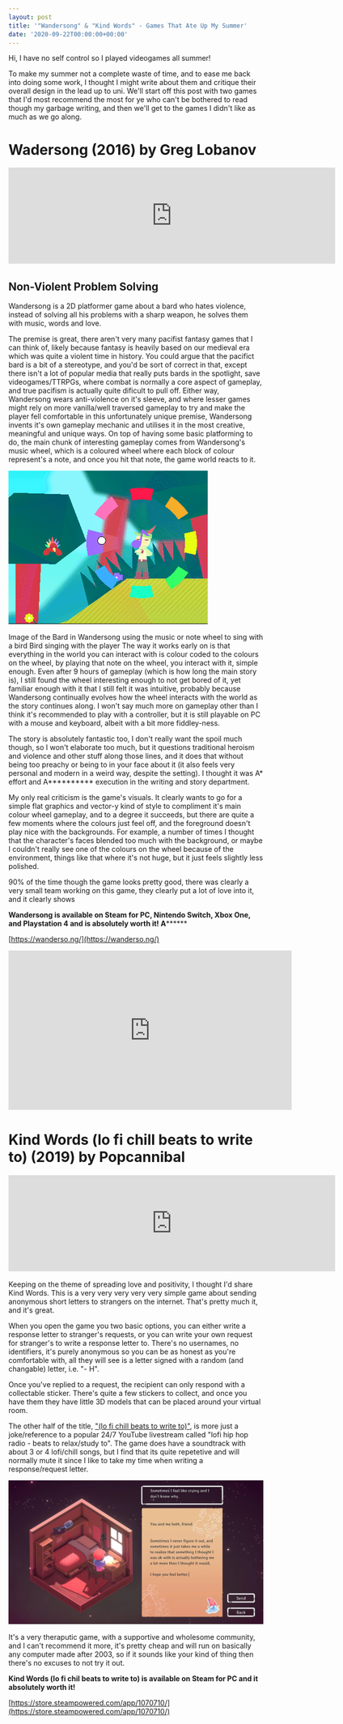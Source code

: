 ```yaml
---
layout: post
title: '"Wandersong" & "Kind Words" - Games That Ate Up My Summer'
date: '2020-09-22T00:00:00+00:00'
---
```

Hi, I have no self control so I played videogames all summer!

To make my summer not a complete waste of time, and to ease me back into doing some work, I thought I might write about them and critique their overall design in the lead up to uni. We'll start off this post with two games that I'd most recommend the most for ye who can't be bothered to read though my garbage writing, and then we'll get to the games I didn't like as much as we go along.


# Wadersong (2016) by Greg Lobanov

<iframe src="https://store.steampowered.com/widget/530320/" frameborder="0" width="646" height="190"></iframe>

## Non-Violent Problem Solving
Wandersong is a 2D platformer game about a bard who hates violence, instead of solving all his problems with a sharp weapon, he solves them with music, words and love. 

The premise is great, there aren't very many pacifist fantasy games that I can think of, likely because fantasy is heavily based on our medieval era which was quite a violent time in history. You could argue that the pacifict bard is a bit of a stereotype, and you'd be sort of correct in that, except there isn't a lot of popular media that really puts bards in the spotlight, save videogames/TTRPGs, where combat is normally a core aspect of gameplay, and true pacifism is actually quite dificult to pull off. Either way, Wandersong wears anti-violence on it's sleeve, and where lesser games might rely on more vanilla/well traversed gameplay to try and make the player fell comfortable in this unfortunately unique premise, Wandersong invents it's own gameplay mechanic and utilises it in the most creative, meaningful and unique ways. On top of having some basic platforming to do, the main chunk of interesting gameplay comes from Wandersong's music wheel, which is a coloured wheel where each block of colour represent's a note, and once you hit that note, the game world reacts to it.

![Bird signing with player](assets/posts/ws_bird.gif)

Image of the Bard in Wandersong using the music or note wheel to sing with a bird
Bird singing with the player
The way it works early on is that everything in the world you can interact with is colour coded to the colours on the wheel, by playing that note on the wheel, you interact with it, simple enough. Even after 9 hours of gameplay (which is how long the main story is), I still found the wheel interesting enough to not get bored of it, yet familiar enough with it that I still felt it was intuitive, probably because Wandersong continually evolves how the wheel interacts with the world as the story continues along. I won't say much more on gameplay other than I think it's recommended to play with a controller, but it is still playable on PC with a mouse and keyboard, albeit with a bit more fiddley-ness. 


The story is absolutely fantastic too, I don't really want the spoil much though, so I won't elaborate too much, but it questions traditional heroism and violence and other stuff along those lines, and it does that without being too preachy or being to in your face about it (it also feels very personal and modern in a weird way, despite the setting). I thought it was A* effort and A********** execution in the writing and story department.


My only real criticism is the game's visuals. It clearly wants to go for a simple flat graphics and vector-y kind of style to compliment it's main colour wheel gameplay, and to a degree it succeeds, but there are quite a few moments where the colours just feel off, and the foreground doesn't play nice with the backgrounds. For example, a number of times I thought that the character's faces blended too much with the background, or maybe I couldn't really see one of the colours on the wheel because of the environment, things like that where it's not huge, but it just feels slightly less polished. 

90% of the time though the game looks pretty good, there was clearly a very small team working on this game, they clearly put a lot of love into it, and it clearly shows


**Wandersong is available on Steam for PC, Nintendo Switch, Xbox One, and Playstation 4 and is absolutely worth it! A********

[https://wanderso.ng/](https://wanderso.ng/)

<iframe width="560" height="315" src="https://www.youtube.com/embed/_8fjXrzkUhM" frameborder="0" allow="accelerometer; autoplay; clipboard-write; encrypted-media; gyroscope; picture-in-picture" allowfullscreen></iframe>

# Kind Words (lo fi chill beats to write to) (2019) by Popcannibal

<iframe src="https://store.steampowered.com/widget/1070710/" frameborder="0" width="646" height="190"></iframe>

Keeping on the theme of spreading love and positivity, I thought I'd share Kind Words. This is a very very very very very simple game about sending anonymous short letters to strangers on the internet. That's pretty much it, and it's great. 


When you open the game you two basic options, you can either write a response letter to stranger's requests, or you can write your own request for stranger's to write a response letter to. There's no usernames, no identifiers, it's purely anonymous so you can be as honest as you're comfortable with, all they will see is a letter signed with a random (and changable) letter, i.e. "- H". 


Once you've replied to a request, the recipient can only respond with a collectable sticker. There's quite a few stickers to collect, and once you have them they have little 3D models that can be placed around your virtual room. 


The other half of the title, ["(lo fi chill beats to write to)"](https://www.youtube.com/watch?v=5qap5aO4i9A), is more just a joke/reference to a popular 24/7 YouTube livestream called "lofi hip hop radio - beats to relax/study to". The game does have a soundtrack with about 3 or 4 lofi/chill songs, but I find that its quite repetetive and will normally mute it since I like to take my time when writing a response/request letter.

![Kind Words](assets/posts/gtaums_kw1.png)

It's a very theraputic game, with a supportive and wholesome community, and I can't recommend it more, it's pretty cheap and will run on basically any computer made after 2003, so if it sounds like your kind of thing then there's no excuses to not try it out.


**Kind Words (lo fi chil beats to write to) is available on Steam for PC and it absolutely worth it!**

[https://store.steampowered.com/app/1070710/](https://store.steampowered.com/app/1070710/)